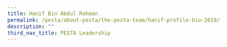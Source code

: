 ```yaml
---
title: Hanif Bin Abdul Rahman
permalink: /pesta/about-pesta/the-pesta-team/hanif-profile-bio-2019/
description: ""
third_nav_title: PESTA Leadership
---
```

